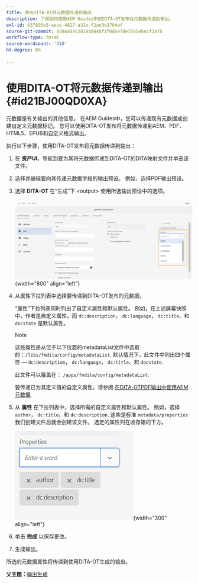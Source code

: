 ```yaml
---
title: 使用DITA-OT将元数据传递到输出
description: 了解如何使用AEM Guides中的DITA-OT发布将元数据传递到输出。
exl-id: 637895e5-aece-4827-a32e-f2ae3e3704ef
source-git-commit: 8504a0a52d381044bf1f0d6e7de3585ebecf3a7b
workflow-type: tm+mt
source-wordcount: '310'
ht-degree: 0%

---
```


# 使用DITA-OT将元数据传递到输出 {#id21BJ00QD0XA}

元数据是有关输出的其他信息。 在AEM Guides中，您可以传递现有元数据或创建自定义元数据标记。 您可以使用DITA-OT发布将元数据传递到AEM、PDF、HTML5、EPUB和自定义格式输出。

执行以下步骤，使用DITA-OT发布将元数据传递到输出：

1. 在 **资产UI**，导航到要为其将元数据传递到DITA-OT的DITA映射文件并单击该文件。
1. 选择并编辑要向其传递元数据字段的输出预设。 例如，选择PDF输出预设。
1. 选择 **DITA-OT** 在“生成”下 &lt;output> 使用所选输出预设中的选项。

   ![](images/custom-meta-data-output-preset.png){width="800" align="left"}

1. 从属性下拉列表中选择要传递到DITA-OT发布的元数据。

   “属性”下拉列表同时列出了自定义属性和默认属性。 例如，在上述屏幕快照中，作者是自定义属性，而 `dc:description`， `dc:language`， `dc:title`、和 `docstate` 是默认属性。

   >[!NOTE]
   >
   > 这些属性是从位于以下位置的metadataList文件中选取的：`/libs/fmdita/config/metadataList`. 默认情况下，此文件中列出四个属性 —  `dc:description`， `dc:language`， `dc:title`、和 `docstate`.

   此文件可以覆盖在： `/apps/fmdita/config/metadataList`.

   要传递已为其定义值的自定义属性，请参阅 [在DITA-OTPDF输出中使用AEM元数据](https://experienceleaguecommunities.adobe.com/t5/xml-documentation-discussions/use-aem-metadata-in-dita-ot-pdf-output/td-p/411880).

1. 从 **属性** 在下拉列表中，选择所需的自定义属性和默认属性。 例如，选择 `author`， `dc:title`、和 `dc:description`. 这些是标准 `metadata/properties` 我们创建文件后就会创建该文件。 选定的属性列在收存箱的下方。

   ![](images/selected-metadata-properties.png){width="300" align="left"}

1. 单击 **完成** 以保存更改。
1. 生成输出。

所选的元数据属性将传递到使用DITA-OT生成的输出。

**父主题：**[&#x200B;输出生成](generate-output.md)
